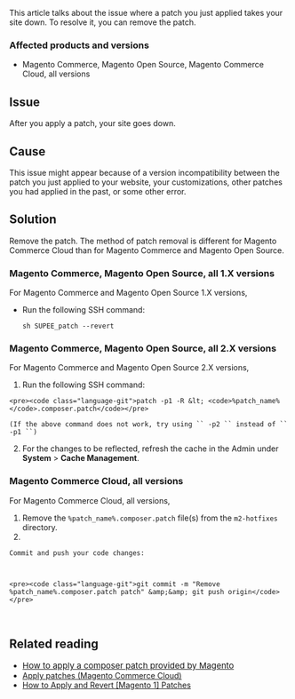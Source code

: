 This article talks about the issue where a patch you just applied takes your site down. To resolve it, you can remove the patch.

### Affected products and versions

*   Magento Commerce, Magento Open Source, Magento Commerce Cloud, all versions

## Issue

After you apply a patch, your site goes down.

## Cause

This issue might appear because of a version incompatibility between the patch you just applied to your website, your customizations, other patches you had applied in the past, or some other error.

## Solution

Remove the patch. The method of patch removal is different for Magento Commerce Cloud than for Magento Commerce and Magento Open Source.

### Magento Commerce, Magento Open Source, all 1.X versions

For&nbsp;Magento Commerce and Magento Open Source 1.X versions,&nbsp;

*   Run the following SSH command:
    
    <pre><code class="language-git">sh SUPEE_patch --revert</code></pre>
    
    

### Magento Commerce, Magento Open Source, all 2.X versions

For&nbsp;Magento Commerce and Magento Open Source 2.X versions,&nbsp;

1.   Run the following SSH command:
    
    <pre><code class="language-git">patch -p1 -R &lt; <code>%patch_name%</code>.composer.patch</code></pre>
    
    (If the above command does not work, try using `` -p2 `` instead of `` -p1 ``)
2.   For the changes to be reflected, refresh the cache in the Admin under __System__ &gt; __Cache Management__.

### Magento Commerce Cloud, all versions

For&nbsp;Magento Commerce Cloud, all versions,

1.   Remove the `` %patch_name%.composer.patch `` file(s) from the `` m2-hotfixes `` directory.
2.   
    
    Commit and push your code changes:
    
    
    
    <pre><code class="language-git">git commit -m "Remove %patch_name%.composer.patch patch" &amp;&amp; git push origin</code></pre>
    
    

&nbsp;

## Related reading

*   <a href="https://support.magento.com/hc/en-us/articles/360028367731" target="_self"><span style="font-size: 15px;">How to apply a composer patch provided by Magento</span></a>
*   [Apply patches (Magento Commerce Cloud)](https://devdocs.magento.com/guides/v2.3/cloud/project/project-patch.html)
*   [How to Apply and Revert \[Magento 1\] Patches](https://devdocs.magento.com/guides/m1x/other/ht_install-patches.html)